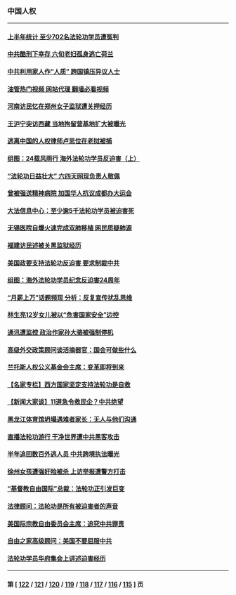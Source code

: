 ### 中国人权
---
#### [上半年统计 至少702名法轮功学员遭冤判](../../pages/ncid278/n14045278.md?08012045) 
#### [中共酷刑下幸存 六旬老妇孤身逃亡荷兰](../../pages/ncid278/n14041415.md?08012045) 
#### [中共利用家人作“人质” 跨国镇压异议人士](../../pages/ncid278/n14044867.md?08012045) 
#### [油管热门视频 网站代理 翻墙必看视频](http://138.2.39.72:81/youtube.html?epic-marker?08012045)
#### [河南访民忆在郑州女子监狱遭关押经历](../../pages/ncid278/n14044743.md?08012045) 
#### [王沪宁突访西藏 当地拘留营基地扩大被曝光](../../pages/ncid278/n14043963.md?08012045) 
#### [逃离中国的人权律师卢思位在老挝被捕](../../pages/ncid278/n14043849.md?08012045) 
#### [组图：24载风雨行 海外法轮功学员反迫害（上）](../../pages/ncid278/n14031583.md?08012045) 
#### [“法轮功日益壮大” 六四天网现负责人敬佩](../../pages/ncid278/n14043464.md?08012045) 
#### [曾被强送精神病院 加国华人抗议成都办大运会](../../pages/ncid278/n14043386.md?08012045) 
#### [大法信息中心：至少逾5千法轮功学员被迫害死](../../pages/ncid278/n14043255.md?08012045) 
#### [无锡医院自爆火速完成双肺移植 网民质疑肺源](../../pages/ncid278/n14041831.md?08012045) 
#### [福建访民述被关黑监狱经历](../../pages/ncid278/n14042942.md?08012045) 
#### [美国政要支持法轮功反迫害 要求制裁中共](../../pages/ncid278/n14042656.md?08012045) 
#### [组图：海外法轮功学员纪念反迫害24周年](../../pages/ncid278/n14037675.md?08012045) 
#### [“月薪上万”话题频现 分析：反复宣传扰乱思维](../../pages/ncid278/n14042204.md?08012045) 
#### [林生亮12岁女儿被以“危害国家安全”边控](../../pages/ncid278/n14042116.md?08012045) 
#### [通讯遭监控 政治作家孙大骆被强制停机](../../pages/ncid278/n14041804.md?08012045) 
#### [高级外交政策顾问谈活摘器官：国会可做些什么](../../pages/ncid278/n14041396.md?08012045) 
#### [兰托斯人权公义基金会主席：变革即将到来](../../pages/ncid278/n14041358.md?08012045) 
#### [【名家专栏】西方国家坚定支持法轮功是自救](../../pages/ncid278/n14041000.md?08012045) 
#### [【新闻大家谈】11道急令救民企？中共绝望](../../pages/ncid278/n14040944.md?08012045) 
#### [黑龙江体育馆坍塌遇难者家长：无人与他们沟通](../../pages/ncid278/n14040699.md?08012045) 
#### [直播法轮功游行 干净世界遭中共黑客攻击](../../pages/ncid278/n14039822.md?08012045) 
#### [半年追回数百外逃人员 中共跨境执法曝光](../../pages/ncid278/n14039923.md?08012045) 
#### [徐州女孩遭强奸险被杀 上访举报遭警方打击](../../pages/ncid278/n14039644.md?08012045) 
#### [“基督教自由国际”总裁：法轮功正引发巨变](../../pages/ncid278/n14039180.md?08012045) 
#### [法律顾问：法轮功是所有被迫害者的声音](../../pages/ncid278/n14039151.md?08012045) 
#### [美国际宗教自由委员会主席：追究中共罪责](../../pages/ncid278/n14039122.md?08012045) 
#### [自由之家高级顾问：美国不要屈服中共](../../pages/ncid278/n14039120.md?08012045) 
#### [法轮功学员华府集会上讲述迫害经历](../../pages/ncid278/n14039115.md?08012045) 

---
#### 第 [ [122](./122.md?08012045) / [121](./121.md?08012045) / [120](./120.md?08012045) / [119](./119.md?08012045) / [118](./118.md?08012045) / [117](./117.md?08012045) / [116](./116.md?08012045) / [115](./115.md?08012045) ] 页
